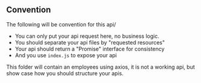 ## Convention

The following will be convention for this api/

* You can only put your api request here, no business logic.
* You should separate your api files by "requested resources"
* Your api should return a "Promise" interface for consistency
* And you use `index.js` to expose your api

This folder will contain an employees using axios, it is not a working api, but show case how you should structure your apis.
